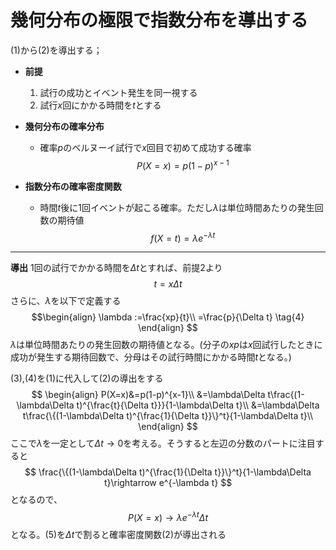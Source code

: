 <script>
MathJax = { 
    tex: {
    inlineMath: [            
    ['$', '$'],
    ['\\(', '\\)']
    ] }
};
</script>
<script id="MathJax-script" async src="https://cdn.jsdelivr.net/npm/mathjax@3/es5/tex-mml-chtml.js"></script>

# 幾何分布の極限で指数分布を導出する
(1)から(2)を導出する；
- **前提**
    1. 試行の成功とイベント発生を同一視する
    2. 試行$x$回にかかる時間を$t$とする

- **幾何分布の確率分布**
    - 確率$p$のベルヌーイ試行で$x$回目で初めて成功する確率
$$
P(X=x)=p(1-p)^{x-1}   \tag{1}
$$
- **指数分布の確率密度関数**
    - 時間$t$後に1回イベントが起こる確率。ただし$\lambda$は単位時間あたりの発生回数の期待値
$$
f(X=t)=\lambda e^{-\lambda t}   \tag{2}
$$

----
**導出**
1回の試行でかかる時間を$\Delta t$とすれば、前提2より
$$
t = x\Delta t \tag{3}
$$
さらに、$\lambda$を以下で定義する
$$\begin{align}
\lambda  :=\frac{xp}{t}\\
          =\frac{p}{\Delta t}   \tag{4}
\end{align}
$$
$\lambda$は単位時間あたりの発生回数の期待値となる。(分子の$xp$は$x$回試行したときに成功が発生する期待回数で、分母はその試行時間にかかる時間$t$となる。)

(3),(4)を(1)に代入して(2)の導出をする
$$
\begin{align}
P(X=x)&=p(1-p)^{x-1}\\
      &=\lambda\Delta t\frac{(1-\lambda\Delta t)^{\frac{t}{\Delta t}}}{1-\lambda\Delta t}\\
      &=\lambda\Delta t\frac{\{(1-\lambda\Delta t)^{\frac{1}{\Delta t}}\}^t}{1-\lambda\Delta t}\\
\end{align}
$$
ここで$\lambda$を一定として$\Delta t \rightarrow 0$を考える。そうすると左辺の分数のパートに注目すると
$$
\frac{\{(1-\lambda\Delta t)^{\frac{1}{\Delta t}}\}^t}{1-\lambda\Delta t}\rightarrow e^{-\lambda t}
$$
となるので、
$$
P(X=x)\rightarrow  \lambda e^{-\lambda t} \Delta t \tag{5}
$$
となる。(5)を$\Delta t$で割ると確率密度関数(2)が導出される

